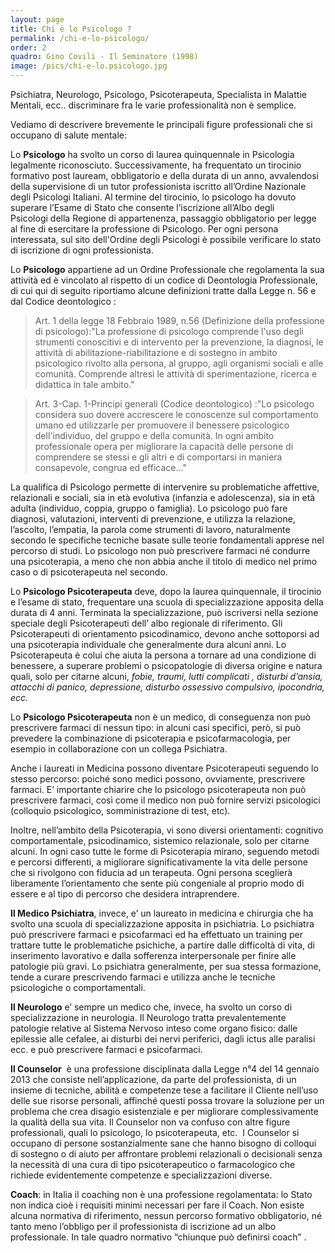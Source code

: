 ```yaml
---
layout: page
title: Chi è lo Psicologo ?
permalink: /chi-e-lo-psicologo/
order: 2
quadro: Gino Covili - Il Seminatore (1998)
image: /pics/chi-e-lo.psicologo.jpg
---
```


Psichiatra, Neurologo, Psicologo, Psicoterapeuta, Specialista in Malattie Mentali, ecc.. discriminare fra le varie professionalità non è semplice. 

Vediamo di descrivere brevemente le principali figure professionali che si occupano di salute mentale:

Lo **Psicologo** ha svolto un corso di laurea quinquennale in Psicologia legalmente  riconosciuto. Successivamente, ha frequentato un tirocinio formativo post lauream, obbligatorio e della durata di un anno,  avvalendosi della supervisione di un tutor professionista iscritto all’Ordine Nazionale degli Psicologi Italiani. Al termine del tirocinio, lo psicologo ha dovuto superare l’Esame di Stato che consente l’iscrizione all’Albo degli Psicologi della Regione di appartenenza, passaggio obbligatorio per legge al fine di esercitare la professione di Psicologo. Per ogni persona interessata, sul sito dell'Ordine degli Psicologi è possibile verificare lo stato di iscrizione di ogni professionista.

Lo **Psicologo** appartiene ad un Ordine Professionale che regolamenta la sua attività ed è vincolato al rispetto di un codice di Deontologia Professionale, di cui qui di seguito riportiamo alcune definizioni tratte dalla Legge n. 56 e dal Codice deontologico :

> Art. 1 della legge 18 Febbraio 1989, n.56 (Definizione della professione di psicologo):"La professione di psicologo comprende l'uso degli strumenti conoscitivi e di intervento per la prevenzione, la diagnosi, le attività di abilitazione-riabilitazione e di sostegno in ambito psicologico rivolto alla persona, al gruppo, agli organismi sociali e alle comunità. Comprende altresì le attività di sperimentazione, ricerca e didattica in tale ambito."

> Art. 3-Cap. 1-Principi generali (Codice deontologico) :"Lo psicologo considera suo dovere accrescere le conoscenze sul comportamento umano ed utilizzarle per promuovere il benessere psicologico dell'individuo, del gruppo e della comunità. In ogni ambito professionale opera per migliorare la capacità delle persone di comprendere se stessi e gli altri e di comportarsi in maniera consapevole, congrua ed efficace..."

La qualifica di Psicologo permette di intervenire su problematiche affettive, relazionali e sociali, sia in età evolutiva (infanzia e adolescenza), sia in età adulta (individuo, coppia, gruppo o famiglia). Lo psicologo può fare diagnosi, valutazioni, interventi di prevenzione, e utilizza la relazione, l’ascolto, l’empatia, la parola come strumenti di lavoro, naturalmente secondo le specifiche tecniche basate sulle teorie fondamentali apprese nel percorso di studi. Lo psicologo non può prescrivere farmaci né condurre una psicoterapia, a meno che non abbia anche il titolo di medico nel primo caso o di psicoterapeuta nel secondo.

Lo **Psicologo Psicoterapeuta** deve, dopo la laurea quinquennale, il tirocinio e l’esame di stato, frequentare una scuola di specializzazione apposita della durata di 4 anni. Terminata la specializzazione, può iscriversi nella sezione speciale degli Psicoterapeuti dell’ albo regionale di riferimento. Gli Psicoterapeuti di orientamento psicodinamico, devono anche sottoporsi ad una psicoterapia individuale che generalmente dura alcuni anni. Lo Psicoterapeuta è colui che aiuta la persona a tornare ad una condizione di benessere, a superare problemi o psicopatologie di diversa origine e natura quali, solo per citarne alcuni, _fobie, traumi, lutti complicati , disturbi d’ansia, attacchi di panico, depressione, disturbo ossessivo compulsivo, ipocondria, ecc._  

Lo **Psicologo Psicoterapeuta** non è un medico, di conseguenza non può prescrivere farmaci di nessun tipo: in alcuni casi specifici, però, si può prevedere la combinazione di psicoterapia e psicofarmacologia, per esempio in collaborazione con un collega Psichiatra.

Anche i laureati in Medicina possono diventare Psicoterapeuti seguendo lo stesso percorso: poiché sono medici possono, ovviamente, prescrivere farmaci. E’ importante chiarire che lo psicologo psicoterapeuta non può prescrivere farmaci, così come il medico non può fornire servizi psicologici (colloquio psicologico, somministrazione di test, etc).

Inoltre, nell’ambito della Psicoterapia, vi sono diversi orientamenti: cognitivo comportamentale, psicodinamico, sistemico relazionale, solo per citarne alcuni. In ogni caso tutte le forme di Psicoterapia mirano, seguendo metodi e percorsi differenti, a migliorare significativamente la vita delle persone che si rivolgono con fiducia ad un terapeuta. Ogni persona  sceglierà liberamente l’orientamento che sente più congeniale al proprio modo di essere e al tipo di percorso che desidera intraprendere.

**Il Medico Psichiatra**, invece, e’ un laureato in medicina e chirurgia che ha svolto una scuola di specializzazione apposita in psichiatria. Lo psichiatra può prescrivere farmaci e psicofarmaci ed ha effettuato un training per trattare tutte le problematiche psichiche, a partire dalle difficoltà di vita, di inserimento lavorativo e dalla sofferenza interpersonale per finire alle patologie più gravi. Lo psichiatra generalmente, per sua stessa formazione, tende a curare prescrivendo farmaci e utilizza anche le tecniche psicologiche o comportamentali. 

**Il Neurologo** e’ sempre un medico che, invece, ha svolto un corso di specializzazione in neurologia. Il Neurologo tratta prevalentemente patologie relative al Sistema Nervoso inteso come organo fisico: dalle epilessie alle cefalee, ai disturbi dei nervi periferici, dagli ictus alle paralisi ecc. e può prescrivere farmaci  e psicofarmaci.

**Il Counselor**  è una professione disciplinata dalla Legge n°4 del 14 gennaio 2013 che  consiste nell’applicazione, da parte del professionista, di un insieme di tecniche, abilità e competenze tese a facilitare il Cliente nell’uso delle sue risorse personali, affinché questi possa trovare la soluzione per un problema che crea disagio esistenziale e per migliorare complessivamente la qualità della sua vita. Il Counselor non va confuso con altre figure professionali, quali lo psicologo, lo psicoterapeuta, etc.  I Counselor si occupano di persone sostanzialmente sane che hanno bisogno di colloqui di sostegno o di aiuto per affrontare problemi relazionali o decisionali senza la necessità di una cura di tipo psicoterapeutico o farmacologico che richiede evidentemente competenze e specializzazioni diverse.

**Coach**: in Italia il coaching non è una professione regolamentata: lo Stato non indica cioè i requisiti minimi necessari per fare il Coach. Non esiste alcuna normativa di riferimento, nessun percorso formativo obbligatorio, né tanto meno l’obbligo per il professionista di iscrizione ad un albo professionale. In tale quadro normativo “chiunque può definirsi coach” . 
